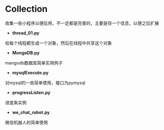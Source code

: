 # Collection

收集一些小程序以便后用，不一定都是完善的，主要是存一个信息，以便之后扩展

- **thread_01.py** 

给每个线程都生成一个对象，然后在线程中共享这个对象



- **MongoDB.py**

mangodb数据库简单实用例子



- **mysqlExecute.py**

对mysql的一些简单使用，接口为pymysql



- **progressListen.py**

进度条实例



- **we_chat_robot.py**

微信机器人的简单使用